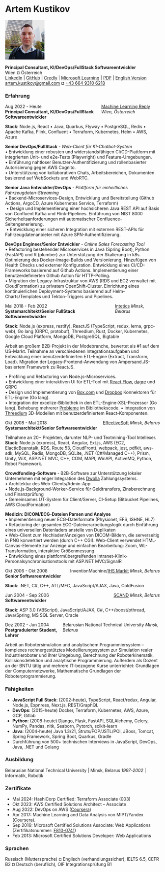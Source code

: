 # Artem Kustikov
[![Foto](assets/photo-preview-128.png)](assets/photo.jpg)

**Principal Consultant, KI/DevOps/FullStack Softwareentwickler**<br/>
Wien ¤ Österreich <br/>
[LinkedIn](https://www.linkedin.com/in/artem-kustikov-2635917/)
| [GitHub](https://github.com/artiz/)
| [Credly](https://www.credly.com/users/artem-kustikov/badges)
| [Microsoft Learning](https://docs.microsoft.com/en-us/users/artemkustikov-7649/)
| [PDF](Artem_Kustikov_CV_DE.pdf)
| [English Version](README.md) <br/>
[artem.kustikov@gmail.com](mailto:artem.kustikov@gmail.com) ¤ [+43 664 9310 6218](tel:+4366493106218)

### Erfahrung
<div style="display: flex; flex-direction: row; justify-content: space-between; gap:1rem">
    <div>Aug 2022 - Heute<br/><b>Principal Consultant, KI/DevOps/FullStack Softwareentwickler</b></div>
    <div>
    <a href="https://www.reply.com/machine-learning-reply/de">Machine Learning Reply</a>  <i>Wien, Österreich</i>
    </div>
</div>

**Stack**: Node.js, React • Java, Quarkus, Flyway • PostgreSQL, Redis • Apache Kafka, Flink, Confluent • Terraform, Kubernetes, Helm • AWS, Azure

**Senior DevOps/FullStack** - *Web-Client für KI-Chatbot-System*<br/>
• Entwicklung einer robusten und widerstandsfähigen CI/CD-Plattform mit integrierten Unit- und e2e-Tests (Playwright) und Feature-Umgebungen.​<br/>
• Einführung nahtloser Benutzer-Authentifizierung und rollenbasierter Autorisierung gegen AWS Cognito​.<br/>
• Unterstützung von kollaborativen Chats, Arbeitsbereichen, Dokumenten basierend auf WebSockets und WebRTC.​<br/>

**Senior Java Entwickler/DevOps** - *Plattform für einheitliches Fahrzeugdaten-Streaming*<br/>
• Backend-Microservices-Design, Entwicklung und Bereitstellung (Github Actions, ArgoCD, Azure Kubernetes Service, Terraform)​<br/>​
• Design und Implementierung einer hochsicheren Java REST API auf Basis von Confluent Kafka und Flink-Pipelines. Einführung von NIST 8000 Sicherheitsanforderungen mit automatischer Confluence-Seitengenerierung.​<br/> ​
• Entwicklung einer sicheren Integration mit externen REST-APIs für Fahrzeugdatenanbieter mit Azure SPN-Authentifizierung​.​<br/>

**DevOps Engineer/Senior Entwickler​** - *Online Sales Forecasting Tool*<br/>
• Refactoring bestehender Microservices in Java (Spring Boot), Python (FastAPI) und R (plumber) zur Unterstützung der Skalierung in k8s. Optimierung des Docker-Image-Builds und Versionierung, Hinzufügen von Health Checks und externer Konfiguration. Entwicklung eines CI/CD-Frameworks basierend auf Github Actions. Implementierung einer benutzerdefinierten Github Action für HTTP-Polling.​<br/>
• Migration der Legacy-Infrastruktur von AWS (RDS und EC2 verwaltet mit CloudFormation) zu privatem OpenShift-Cluster. Einrichtung eines kontinuierlichen Deployment-Systems basierend auf Helm-Charts/Templates und Tekton-Triggers und Pipelines.​<br/>

<div style="display: flex; flex-direction: row; justify-content: space-between;">
    <div>Mai 2018 - Feb 2022<br/><b>Systemarchitekt/Senior FullStack Softwareentwickler</b></div>
    <div>
    <a href="https://intetics.com/">Intetics</a>  <i>Minsk, Belarus</i>
    </div>
</div>

**Stack**: Node.js (express, restify), ReactJS (TypeScript, redux, lerna, grpc-web), Go lang (GRPC, protobuf), Threedium, Rust, Docker, Kubernetes, Google Cloud Platform, MongoDB, PostgreSQL, Bigtable

Arbeit an großem B2B-Projekt in der Modebranche, bewertet als #1 auf dem US-Markt.
Teilnahme an verschiedenen Integrationsaufgaben und Entwicklung einer benutzerdefinierten ETL-Engine (Extract, Transform, Load).
Migration der Legacy-Frontend-Anwendung von Ampersand.JS-basiertem Framework zu ReactJS.

• Profiling und Refactoring von Node.js-Microservices.<br/>
• Entwicklung einer interaktiven UI für ETL-Tool mit [React Flow](https://reactflow.dev/), [dagre](https://www.findbestopensource.com/product/dagrejs-dagre) und GRPC<br/>
• Design und Implementierung von [Box.com](https://www.box.com/) und [Dropbox](https://www.dropbox.com/) Konnektoren für ETL-Engine (Go lang).<br/>
• Integration der excelize-Bibliothek in den ETL-Engine-XSL-Prozessor (Go lang), Behebung mehrerer [Probleme](https://github.com/qax-os/excelize/pulls?q=is%3Apr+is%3Amerged+artiz) im Bibliothekscode.
• Integration von [Threedium](https://threedium.co.uk/) 3D-Modellen mit benutzerdefiniertem React-Komponenten.<br/>

<div style="display: flex; flex-direction: row; justify-content: space-between; gap:1rem">
    <div>Okt 2008 - Mai 2018<br/><b>Systemarchitekt/Senior Softwareentwickler</b></div>
    <div>
    <a href="https://www.effectivesoft.com/">EffectiveSoft</a>  <i>Minsk, Belarus</i>
    </div>
</div>

Teilnahme an 20+ Projekten, darunter NLP- und Textmining-Tool Intellexer.<br/>
**Stack**: Node.js (express), React, Angular, Ext.js, AWS (EC2, ElacticBeanstalk, RDS, Route 53, CloudFront), webpack, jest, pdfkit, aws-sdk, MySQL, Redis, MongoDB, SQLite, .NET (C#/Managed C++), Prism, Unity, WiX, ASP.NET MVC, C++, COM, MAPI, WinAPI, ActiveMQ, Python, Robot Framework.

**Crowdfunding-Software** - B2B-Software zur Unterstützung lokaler Unternehmen mit enger Integration des [Dwolla](https://www.dwolla.com/) Zahlungssystems.<br/>
• Architektur des Web-Clients/Admin-App<br/>
• Node.js-Background-Worker-Service für Geldtransfers, Zinsberechnung und Finanzprüfung<br/>
• Gemeinsames UT-System für Client/Server, CI-Setup (Bitbucket Pipelines, AWS CloudFormation)<br/>

**Medizin: DICOM/ECG-Dateien Parsen und Analyse**<br/>
• Implementierung neuer ECG-Dateiformate (Physionet, EFS, ISHNE, HL7)<br/>
• Refactoring der gesamten ECG-Dateiverarbeitungslogik durch Einführung eines universellen Datenladers anstelle von Duplikaten<br/>
• Web-Client zum Hochladen/Anzeigen von DICOM-Bildern, die serverseitig in PNG konvertiert werden (durch C++ CGI). Web-Client verwendet HTML-Canvas-Elemente zur Anzeige und einfachen Bearbeitung: Zoom, WL-Transformation, interaktive Größenmessung<br/>
• Entwicklung eines plattformübergreifenden Intranet-Klinik-Personalsynchronisationstools mit ASP.NET MVC/SignalR<br/>

<div style="display: flex; flex-direction: row; justify-content: space-between;">
    <div>Okt 2006 - Okt 2008<br/><b>Senior Softwareentwickler</b></div>
    <div>
    InventionMachine/<a href="https://ihsmarkit.com/">IHS Markit</a>  <i>Minsk, Belarus</i>
    </div>
</div>

**Stack**: .NET, C#, C++, ATL/MFC, JavaScript/AJAX, Java, ColdFusion

<div style="display: flex; flex-direction: row; justify-content: space-between; gap:1rem">
    <div>Jun 2004 - Sep 2006<br/><b>Softwareentwickler</b></div>
    <div>
        <a href="https://scand.com/">SCAND</a>  <i>Minsk, Belarus</i>
    </div>
</div>

**Stack**: ASP 3.0 (VBScript), JavaScript/AJAX, C#, C++/boost/pthread, Java/Spring, MS SQL Server, Oracle

<div style="display: flex; flex-direction: row; justify-content: space-between; gap:1remrem">
    <div>Dez 2002 - Jun 2004<br/><b>Postgraduierter Student, Lehrer</b></div>
    <div>
        Belarusian National Technical University  <i>Minsk, Belarus</i>
    </div>
</div>

Arbeit an Robotersimulation und analytischem Programmiersystem – komplexes rechnergestütztes Modellierungssystem zur Simulation realer Industrieroboter und ihrer Umgebung, Berechnung der Roboterkinematik, Kollisionsdetektion und analytische Programmierung. Außerdem als Dozent an der BNTU tätig und mehrere IT-bezogene Kurse unterrichtet: Grundlagen der Computernetzwerke, Mathematische Grundlagen der Roboterprogrammierung.

### Fähigkeiten
- **JavaScript Full Stack**: (2002-heute), TypeScript, React/redux, Angular, Node.js, Expnress, Next.js, REST/GraphQL 
- **DevOps**: (2015-heute) Docker, Terraform, Kubernetes, AWS, Azure, GCP, Gitlab
- **Python**: (2008-heute) Django, Flask, FastAPI, SQLAlchemy, Celery, NumPy, Pandas, nltk, Seaborn, Pytorch, scikit-learn
- **Java**: (2004-heute) Java 1.3/21, Struts/FOP/JSTL/POI, JBoss, Tomcat, Spring Framework, Spring Boot, Quarkus, Gradle
- Durchführung von 500+ technischen Interviews in JavaScript, DevOps, Java, .NET und Golang

### Ausbildung  
Belarusian National Technical University | Minsk, Belarus  *1997-2002* | Informatik, Robotik

### Zertifikate
* Mai 2024: HashiCorp Certified: Terraform Associate (003)
* Okt 2023: AWS Certified Solutions Architect – Associate
* Aug 2022: DevOps on AWS ([Coursera](https://www.coursera.org/specializations/aws-devops)) 
* Apr 2017: Machine Learning and Data Analysis von MIPT/Yandex ([Coursera](https://www.coursera.org/specializations/machine-learning-data-analysis)). 
* Sep 2016: Microsoft Certified Solutions Associate: Web Applications (Zertifikatsnummer: [F810-0741](MCSA_Web_Applications.pdf))
* Feb 2013: Microsoft Certified Solutions Developer: Web Applications

### Sprachen
Russisch (Muttersprache) ¤ Englisch (verhandlungssicher), IELTS 6.5, CEFR B2 ¤ Deutsch (beruflich), OIF Integrationsprüfung B1
